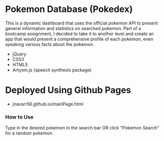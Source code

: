 # Pokemon Database (Pokedex)


This is a dynamic dashboard that uses the official pokemon API to present general information and statistics on searched pokemon. Part of a bootcamp assignment, I decided to take it to another level and create an app that would present a comprehensive profile of each pokemon, even speaking various facts about the pokemon.

  - jQuery
  - CSS3
  - HTML5
  - Artyom.js (speech synthesis package)

# Deployed Using Github Pages

  - jnavarr56.github.io/mainPage.html

### How to Use

Type in the desired pokemon in the search bar OR click "Pokemon Search" for a random pokemon.





